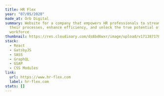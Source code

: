 ```yaml
---
title: HR Flex
year: "07/05/2020"
made_at: Orb Digital
summary: Website for a company that empowers HR professionals to streamline
  their processes, enhance efficiency, and unlock the true potential of their
  workforce
thumbnail: https://res.cloudinary.com/ds8bd6wxr/image/upload/v1713871783/my-portfolio/Screenshot_2024-04-23_at_12.27.42_fshrsb.png
stack:
  - React
  - GatsbyJS
  - SASS
  - GraphQL
  - GSAP
  - CSS Modules
link:
  url: https://www.hr-flex.com
  label: hr-flex.com
stats: []
---
```


